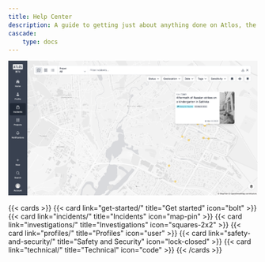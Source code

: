 ```yaml
---
title: Help Center
description: A guide to getting just about anything done on Atlos, the collaborative workspace for visual verification.
cascade: 
    type: docs
---
```

![The Atlos map.](map.png)

{{< cards >}} 
{{< card link="get-started/" title="Get started" icon="bolt" >}} 
{{< card link="incidents/" title="Incidents" icon="map-pin" >}} 
{{< card link="investigations/" title="Investigations" icon="squares-2x2" >}} 
{{< card link="profiles/" title="Profiles" icon="user" >}} 
{{< card link="safety-and-security/" title="Safety and Security" icon="lock-closed" >}} 
{{< card link="technical/" title="Technical" icon="code" >}} 
{{< /cards >}}
